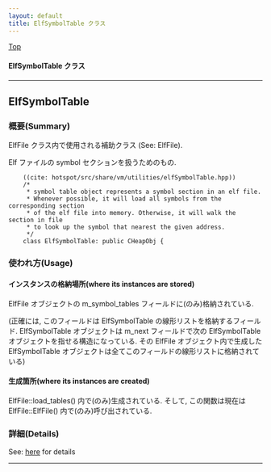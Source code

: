 ```yaml
---
layout: default
title: ElfSymbolTable クラス 
---
```

[Top](../index.html)

#### ElfSymbolTable クラス 



---
## <a name="nok3eRwCON" id="nok3eRwCON">ElfSymbolTable</a>

### 概要(Summary)
ElfFile クラス内で使用される補助クラス (See: ElfFile).

Elf ファイルの symbol セクションを扱うためのもの.


```
    ((cite: hotspot/src/share/vm/utilities/elfSymbolTable.hpp))
    /*
     * symbol table object represents a symbol section in an elf file.
     * Whenever possible, it will load all symbols from the corresponding section
     * of the elf file into memory. Otherwise, it will walk the section in file
     * to look up the symbol that nearest the given address.
     */
    class ElfSymbolTable: public CHeapObj {
```

### 使われ方(Usage)
#### インスタンスの格納場所(where its instances are stored)
ElfFile オブジェクトの m_symbol_tables フィールドに(のみ)格納されている.

(正確には, このフィールドは ElfSymbolTable の線形リストを格納するフィールド.
ElfSymbolTable オブジェクトは m_next フィールドで次の ElfSymbolTable オブジェクトを指せる構造になっている.
その ElfFile オブジェクト内で生成した ElfSymbolTable オブジェクトは全てこのフィールドの線形リストに格納されている)

#### 生成箇所(where its instances are created)
ElfFile::load_tables() 内で(のみ)生成されている.
そして, この関数は現在は ElfFile::ElfFile() 内で(のみ)呼び出されている.




### 詳細(Details)
See: [here](../doxygen/classElfSymbolTable.html) for details

---
